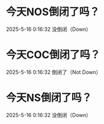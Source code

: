# 今天NOS倒闭了吗？

2025-5-16 0:16:32 没倒闭（Down）

# 今天COC倒闭了吗？

2025-5-16 0:16:32 倒闭了（Not Down）

# 今天NS倒闭了吗？

2025-5-16 0:16:32 没倒闭（Down）

